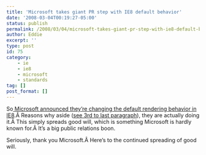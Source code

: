 ```yaml
---
title: 'Microsoft takes giant PR step with IE8 default behavior'
date: '2008-03-04T00:19:27-05:00'
status: publish
permalink: /2008/03/04/microsoft-takes-giant-pr-step-with-ie8-default-behavior
author: Eddie
excerpt: ''
type: post
id: 75
category:
    - ie
    - ie8
    - microsoft
    - standards
tag: []
post_format: []
---
```

So[ Microsoft announced they’re changing the default rendering behavior in IE8](http://blogs.msdn.com/ie/archive/2008/03/03/microsoft-s-interoperability-principles-and-ie8.aspx).Â Reasons why aside ([see 3rd to last paragraph](http://www.microsoft.com/presspass/press/2008/mar08/03-03WebStandards.mspx)), they are actually doing it.Â This simply spreads good will, which is something Microsoft is hardly known for.Â It’s a big public relations boon.

Seriously, thank you Microsoft.Â Here’s to the continued spreading of good will.